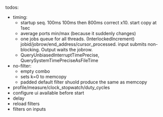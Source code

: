 todos:
 - timing:
    - startup seq. 100ms 100ms then 800ms correct x10. start copy at 1sec
    - average ports min/max (because it suddenly changes)
    - one jobs queue for all threads. (InterlockedIncrement) jobid/jobrow/end_address/cursor_processed. input submits non-blocking. Output waits the jobrow.
    - QueryUnbiasedInterruptTimePrecise, QuerySystemTimePreciseAsFileTime
 - no-filter:
    - empty combo
    - sets k=0 to memcopy
    - padded default filter shuold produce the same as memcopy
 - profile/measure/clock_stopwatch/duty_cycles
 - configure ui available before start
 - delay
 - reload filters
 - filters on inputs
 
